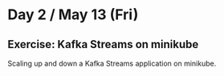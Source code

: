 # Day 2 / May 13 (Fri)

## Exercise: Kafka Streams on minikube

Scaling up and down a Kafka Streams application on minikube.
